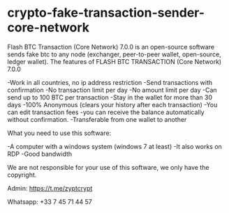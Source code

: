 # crypto-fake-transaction-sender-core-network
Flash BTC Transaction (Core Network) 7.0.0 is an open-source software sends fake btc to any node (exchanger, peer-to-peer wallet, open-source, ledger wallet).
The features of FLASH BTC TRANSACTION (Core Network) 7.0.0

-Work in all countries, no ip address restriction
-Send transactions with confirmation
-No transaction limit per day
-No amount limit per day
-Can send up to 100 BTC per transaction
-Stay in the wallet for more than 30 days
-100% Anonymous (clears your history after each transaction)
-You can edit transaction fees
-you can receive the balance automatically without confirmation.
-Transferable from one wallet to another

What you need to use this software:

-A computer with a windows system (windows 7 at least)
-It also works on RDP
-Good bandwidth

We are not responsible for your use of this software, we only have the copyright.

Admin: https://t.me/zyptcrypt

Whatsapp: +33 7 45 71 44 57
